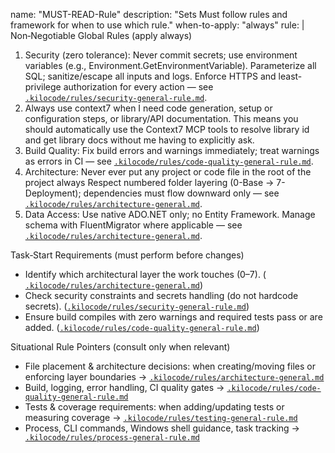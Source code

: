 
name: "MUST-READ-Rule"
description: "Sets Must follow rules and framework for when to use which rule."
when-to-apply: "always"
rule: |
Non‑Negotiable Global Rules (apply always)

1. Security (zero tolerance): Never commit secrets; use environment variables (e.g., Environment.GetEnvironmentVariable). Parameterize all SQL; sanitize/escape all inputs and logs. Enforce HTTPS and least-privilege authorization for every action — see [`​.kilocode/rules/security-general-rule.md`](.kilocode/rules/security-general-rule.md:1).  
2. Always use context7 when I need code generation, setup or configuration steps, or library/API documentation. This means you should automatically use the Context7 MCP
tools to resolve library id and get library docs without me having to explicitly ask.
3. Build Quality: Fix build errors and warnings immediately; treat warnings as errors in CI — see [`​.kilocode/rules/code-quality-general-rule.md`](.kilocode/rules/code-quality-general-rule.md:1).  
4. Architecture: Never ever put any project or code file in the root of the project always Respect numbered folder layering (0-Base → 7-Deployment); dependencies must flow downward only — see [`​.kilocode/rules/architecture-general.md`](.kilocode/rules/architecture-general.md:1).  
5. Data Access: Use native ADO.NET only; no Entity Framework. Manage schema with FluentMigrator where applicable — see [`​.kilocode/rules/architecture-general.md`](.kilocode/rules/architecture-general.md:1).

Task‑Start Requirements (must perform before changes)
- Identify which architectural layer the work touches (0–7). ([`​.kilocode/rules/architecture-general.md`](.kilocode/rules/architecture-general.md:1))  
- Check security constraints and secrets handling (do not hardcode secrets). ([`​.kilocode/rules/security-general-rule.md`](.kilocode/rules/security-general-rule.md:1))  
- Ensure build compiles with zero warnings and required tests pass or are added. ([`​.kilocode/rules/code-quality-general-rule.md`](.kilocode/rules/code-quality-general-rule.md:1))

Situational Rule Pointers (consult only when relevant)

- File placement & architecture decisions: when creating/moving files or enforcing layer boundaries → [`​.kilocode/rules/architecture-general.md`](.kilocode/rules/architecture-general.md:1)  
- Build, logging, error handling, CI quality gates → [`​.kilocode/rules/code-quality-general-rule.md`](.kilocode/rules/code-quality-general-rule.md:1)  
- Tests & coverage requirements: when adding/updating tests or measuring coverage → [`​.kilocode/rules/testing-general-rule.md`](.kilocode/rules/testing-general-rule.md:1)  
- Process, CLI commands, Windows shell guidance, task tracking → [`​.kilocode/rules/process-general-rule.md`](.kilocode/rules/process-general-rule.md:1)  


